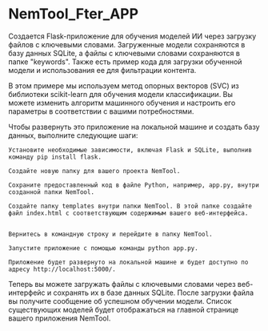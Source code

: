 # NemTool_Fter_APP
Создается Flask-приложение для обучения моделей ИИ через загрузку файлов с ключевыми словами. Загруженные модели сохраняются в базу данных SQLite, а файлы с ключевыми словами сохраняются в папке "keywords". Также есть пример кода для загрузки обученной модели и использования ее для фильтрации контента.

В этом примере мы используем метод опорных векторов (SVC) из библиотеки scikit-learn для обучения модели классификации. Вы можете изменить алгоритм машинного обучения и настроить его параметры в соответствии с вашими потребностями.


Чтобы развернуть это приложение на локальной машине и создать базу данных, выполните следующие шаги:

    Установите необходимые зависимости, включая Flask и SQLite, выполнив команду pip install flask.

    Создайте новую папку для вашего проекта NemTool.

    Сохраните предоставленный код в файле Python, например, app.py, внутри созданной папки NemTool.

    Создайте папку templates внутри папки NemTool. В этой папке создайте файл index.html с соответствующим содержимым вашего веб-интерфейса.


    Вернитесь в командную строку и перейдите в папку NemTool.

    Запустите приложение с помощью команды python app.py.

    Приложение будет развернуто на локальной машине и будет доступно по адресу http://localhost:5000/.

Теперь вы можете загружать файлы с ключевыми словами через веб-интерфейс и сохранять их в базе данных SQLite. После загрузки файла вы получите сообщение об успешном обучении модели. Список существующих моделей будет отображаться на главной странице вашего приложения NemTool.
